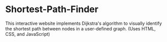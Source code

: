 # Shortest-Path-Finder
This interactive website implements Dijkstra's algorithm to visually identify the shortest path between nodes in a user-defined graph. (Uses HTML, CSS, and JavaScript)
